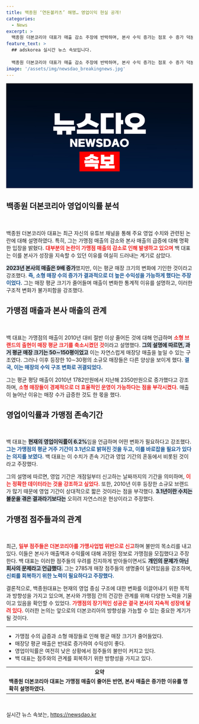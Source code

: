 ```yaml
---
title: 백종원 ‘연돈볼카츠’ 해명… 영업이익 현실 공개!
categories:
  - News
excerpt: >
  백종원 더본코리아 대표가 매출 감소 주장에 반박하며, 본사 수익 증가는 점포 수 증가 덕분이라고 강조했다. 영업이익률은 낮지만 소형 매장이 수익성 개선을 이끌었다고 설명하며, 가맹점주들의 생명줄을 지키겠다고 다짐했다.
feature_text: >
  ## adskorea 실시간 뉴스 속보입니다.

  백종원 더본코리아 대표가 매출 감소 주장에 반박하며, 본사 수익 증가는 점포 수 증가 덕분이라고 강조했다. 영업이익률은 낮지만 소형 매장이 수익성 개선을 이끌었다고 설명하며, 가맹점주들의 생명줄을 지키겠다고 다짐했다.
image: '/assets/img/newsdao_breakingnews.jpg'
---
```


<p><img src="/assets/img/newsdao_breakingnews.jpg" alt="adskorea 속보" /></p>

<h2 data-ke-size="size26">백종원 더본코리아 영업이익률 분석</h2>

<p data-ke-size="size16">&nbsp;</p>

<p>백종원 더본코리아 대표는 최근 자신의 유튜브 채널을 통해 주요 영업 수치와 관련된 논란에 대해 설명하였다. 특히, 그는 가맹점 매출의 감소와 본사 매출의 급증에 대해 명확한 입장을 밝혔다. <b><span style="color: #ee2323;">대부분의 논란이 가맹점 매출의 감소로 인해 발생하고 있으며</span></b> 백 대표는 이를 본사가 성장을 지속할 수 있던 이유를 여실히 드러내는 계기로 삼았다. </p>

<p><b><span style="background-color: #21538527;">2023년 본사의 매출은 9배 증가</span></b>했지만, 이는 평균 매장 크기의 변화에 기인한 것이라고 강조했다. <b><span style="color: #1a5490;">즉, 소형 매장 수의 증가가 결과적으로 더 높은 수익성을 가능하게 했다는 주장이었다.</span></b> 그는 매장 평균 크기가 줄어들며 매출이 변화한 통계적 이유를 설명하고, 이러한 구조적 변화가 불가피함을 강조했다.</p>

<h2 data-ke-size="size26">가맹점 매출과 본사 매출의 관계</h2>

<p data-ke-size="size16">&nbsp;</p>

<p>백 대표는 가맹점의 매출이 2010년 대비 절반 이상 줄어든 것에 대해 언급하며 <b><span style="color: #ee2323;">소형 브랜드의 출현이 매장 평균 크기를 축소시켰던 것</span></b>이라고 설명했다. <b><span style="background-color: #21538527;">그의 설명에 따르면, 과거 평균 매장 크기는 50∼150평이었고</span></b> 이는 자연스럽게 매장당 매출을 높일 수 있는 구조였다. 그러나 이후 등장한 10∼30평의 소규모 매장들은 다른 양상을 보이게 했다. <b><span style="color: #1a5490;">결국, 이는 매장의 수익 구조 변화로 귀결되었다.</span></b></p>

<p>그는 평균 평당 매출이 2010년 1782만원에서 지난해 2350만원으로 증가했다고 강조하며, <b><span style="color: #ee2323;">소형 매장들이 경제적으로 더 효율적인 운영이 가능하다는 점을 부각시켰다.</span></b> 매출이 늘어난 이유는 매장 수가 급증한 것도 한 몫을 했다. </p>

<h2 data-ke-size="size26">영업이익률과 가맹점 존속기간</h2>

<p data-ke-size="size16">&nbsp;</p>

<p>백 대표는 <b><span style="background-color: #21538527;">현재의 영업이익률이 6.2%</span></b>임을 언급하며 어떤 변화가 필요하다고 강조했다. <b><span style="color: #1a5490;">그는 가맹점의 평균 거주 기간이 3.1년으로 밝혀진 것을 두고, 이를 바로잡을 필요가 있다는 의지를 보였다.</span></b> 백 대표는 이 수치가 존속 기간과 영업 기간의 혼동에서 비롯된 것이라고 주장했다. </p>

<p>그의 설명에 따르면, 영업 기간은 개점일부터 신고하는 날짜까지의 기간을 의미하며, <b><span style="color: #ee2323;">이는 정확한 데이터라는 것을 강조하고 싶었다.</span></b> 또한, 2010년 이후 등장한 소규모 브랜드가 많기 때문에 영업 기간이 상대적으로 짧은 것이라는 점을 부각했다. <b><span style="background-color: #21538527;">3.1년이란 수치는 불운을 겪은 결과라기보다는</span></b> 오히려 자연스러운 현상이라고 주장했다.</p>

<h2 data-ke-size="size26">가맹점 점주들과의 관계</h2>

<p data-ke-size="size16">&nbsp;</p>

<p>최근, <b><span style="color: #ee2323;">일부 점주들은 더본코리아를 가맹사업법 위반으로 신고</span></b>하며 불만의 목소리를 내고 있다. 이들은 본사가 매출액과 수익률에 대해 과장된 정보로 가맹점을 모집했다고 주장한다. 백 대표는 이러한 점주들의 우려를 진지하게 받아들이면서도 <b><span style="background-color: #21538527;">개인의 문제가 아닌 회사의 문제라고 언급했다.</span></b> 그는 2785개 매장 점주들의 생명줄이 달려있음을 강조하며, <b><span style="color: #1a5490;">신뢰를 회복하기 위한 노력이 필요하다고 주장했다.</span></b></p>

<p>결론적으로, 백종원대표는 현재의 영업 중심 구조에 대한 변화를 이끌어내기 위한 목적과 방향성을 가지고 있으며, 본사와 가맹점 간의 건강한 관계를 위해 다양한 노력을 기울이고 있음을 확인할 수 있었다. <b><span style="color: #ee2323;">가맹점의 장기적인 성공은 결국 본사의 지속적 성장에 달려 있다.</span></b> 이러한 논의는 앞으로의 더본코리아의 방향성을 가늠할 수 있는 중요한 계기가 될 것이다. </p>

<hr />

<table style="width: 100%; border-collapse: collapse;">
<tr>
<td style="text-align: center; height: 17px;"><b>요약</b></td>
</tr>
<tr>
<td style="text-align: left; height: 17px;"><b>백종원 더본코리아 대표는 가맹점 매출이 줄어든 반면, 본사 매출은 증가한 이유를 명확히 설명하였다.</b></td>
</tr>
<ul>
<li>가맹점 수의 급증과 소형 매장들로 인해 평균 매장 크기가 줄어들었다.</li>
<li>매장당 평균 매출은 반대로 증가하여 수익성이 좋다.</li>
<li>영업이익률은 여전히 낮은 상황에서 점주들의 불만이 커지고 있다.</li>
<li>백 대표는 점주와의 관계를 회복하기 위한 방향성을 가지고 있다.</li>
</ul>
</table>

<p data-ke-size="size16">&nbsp;</p>
실시간 뉴스 속보는, <a href="https://newsdao.kr" rel="dofollow">https://newsdao.kr</a>


